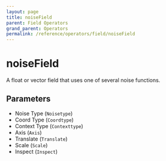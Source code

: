 ```yaml
---
layout: page
title: noiseField
parent: Field Operators
grand_parent: Operators
permalink: /reference/operators/field/noiseField
---
```


# noiseField

A float or vector field that uses one of several noise functions.

## Parameters

* Noise Type (`Noisetype`)
* Coord Type (`Coordtype`)
* Context Type (`Contexttype`)
* Axis (`Axis`)
* Translate (`Translate`)
* Scale (`Scale`)
* Inspect (`Inspect`)

